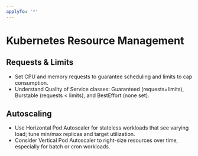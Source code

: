 ```yaml
---
applyTo: '*'
---
```


# Kubernetes Resource Management

## Requests & Limits
- Set CPU and memory requests to guarantee scheduling and limits to cap consumption.
- Understand Quality of Service classes: Guaranteed (requests=limits), Burstable (requests < limits), and BestEffort (none set).

## Autoscaling
- Use Horizontal Pod Autoscaler for stateless workloads that see varying load; tune min/max replicas and target utilization.
- Consider Vertical Pod Autoscaler to right-size resources over time, especially for batch or cron workloads.
